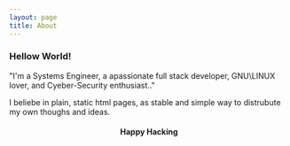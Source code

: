 ```yaml
---
layout: page
title: About
---
```


### Hellow World!

"I'm a Systems Engineer, a apassionate full stack developer, GNU\\LINUX lover, and Cyeber-Security enthusiast.."

I beliebe in plain, static html pages, as stable and simple way to distrubute my own thoughs and ideas.  

<p align="center">
  <script src="https://www.hackthebox.eu/badge/450688"></script>
</p>

<h4 id="Happy Hacking" align="center">  Happy Hacking </h4>







